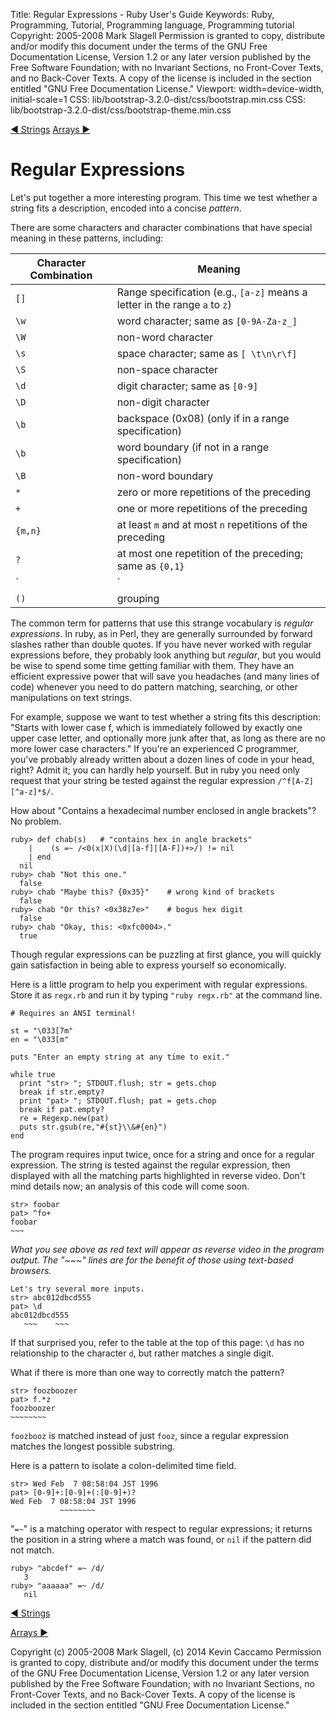 Title: Regular Expressions - Ruby User's Guide
Keywords: Ruby, Programming, Tutorial, Programming language, Programming tutorial
Copyright: 2005-2008 Mark Slagell
           Permission is granted to copy, distribute and/or modify this document under the terms of the GNU Free Documentation License, Version 1.2 or any later version published by the Free Software Foundation; with no Invariant Sections, no Front-Cover Texts, and no Back-Cover Texts.
           A copy of the license is included in the section entitled "GNU Free Documentation License."
Viewport: width=device-width, initial-scale=1
CSS: lib/bootstrap-3.2.0-dist/css/bootstrap.min.css
CSS: lib/bootstrap-3.2.0-dist/css/bootstrap-theme.min.css

<div class="container">
<!-- Previous page -->
<a href="strings.html" class="btn btn-default">&#9668; Strings</a>
<!-- Next page -->
<a href="arrays.html" class="btn btn-default">Arrays &#9658;</a>

Regular Expressions
===================

Let's put together a more interesting program.  This time we
test whether a string fits a description, encoded into a concise
*pattern*.

There are some characters and character combinations that have
special meaning in these patterns, including:

| Character Combination | Meaning |
|---------|------------------------------------------------------------------------------|
| `[]`    | Range specification (e.g., `[a-z]` means a letter in the range `a` to `z`)   |
| `\w`    | word character; same as `[0-9A-Za-z_]`                                       |
| `\W`    | non-word character                                                           |
| `\s`    | space character; same as `[ \t\n\r\f]`                                       |
| `\S`    | non-space character                                                          |
| `\d`    | digit character; same as `[0-9]`                                             |
| `\D`    | non-digit character                                                          |
| `\b`    | backspace (0x08) (only if in a range specification)                          |
| `\b`    | word boundary (if not in a range specification)                              |
| `\B`    | non-word boundary                                                            |
| `*`     | zero or more repetitions of the preceding                                    |
| `+`     | one or more repetitions of the preceding                                     |
| `{m,n}` | at least `m` and at most `n` repetitions of the preceding                    |
| `?`     | at most one repetition of the preceding; same as `{0,1}`                     |
| `|`     | either preceding or next expression may match                                |
| `()`    | grouping                                                                     |

The common term for patterns that use this strange vocabulary is
*regular expressions*.  In ruby, as in Perl, they are generally
surrounded by forward slashes rather than double quotes.  If you have
never worked with regular expressions before, they probably look
anything but *regular*, but you would be wise to spend some time
getting familiar with them.  They have an efficient expressive power
that will save you headaches (and many lines of code) whenever you
need to do pattern matching, searching, or other manipulations on text
strings.

For example, suppose we want to test whether a string fits this
description: "Starts with lower case f, which is immediately followed
by exactly one upper case letter, and optionally more junk after that,
as long as there are no more lower case characters."  If you're an
experienced C programmer, you've probably already written about a
dozen lines of code in your head, right?  Admit it; you can hardly
help yourself.  But in ruby you need only request that your string be
tested against the regular expression `/^f[A-Z][^a-z]*$/`.

How about "Contains a hexadecimal number enclosed in angle
brackets"?  No problem.

    ruby> def chab(s)   # "contains hex in angle brackets"
        |    (s =~ /<0(x|X)(\d|[a-f]|[A-F])+>/) != nil
        | end
      nil
    ruby> chab "Not this one."
      false
    ruby> chab "Maybe this? {0x35}"    # wrong kind of brackets
      false
    ruby> chab "Or this? <0x38z7e>"    # bogus hex digit
      false
    ruby> chab "Okay, this: <0xfc0004>."
      true

Though regular expressions can be puzzling at first glance, you
will quickly gain satisfaction in being able to express yourself so
economically.

Here is a little program to help you experiment with regular
expressions.  Store it as `regx.rb` and run it by
typing `"ruby regx.rb"` at the command line.

    # Requires an ANSI terminal!

    st = "\033[7m"
    en = "\033[m"

    puts "Enter an empty string at any time to exit."

    while true
      print "str> "; STDOUT.flush; str = gets.chop
      break if str.empty?
      print "pat> "; STDOUT.flush; pat = gets.chop
      break if pat.empty?
      re = Regexp.new(pat)
      puts str.gsub(re,"#{st}\\&#{en}")
    end

The program requires input twice, once for a string and once for a
regular expression.  The string is tested against the regular
expression, then displayed with all the matching parts highlighted in
reverse video.  Don't mind details now; an analysis of this code
will come soon.

    str> foobar
    pat> ^fo+
    foobar
    ~~~

*What you see above as red text will appear as reverse video in the
program output.  The "~~~" lines are for the benefit of those using
text-based browsers.*

    Let's try several more inputs.
    str> abc012dbcd555
    pat> \d
    abc012dbcd555
       ~~~    ~~~

If that surprised you, refer to the table at the top of this page:
`\d` has no relationship to the character `d`, but
rather matches a single digit.

What if there is more than one way to correctly match the pattern?

    str> foozboozer
    pat> f.*z
    foozboozer
    ~~~~~~~~

`foozbooz` is matched instead of just `fooz`, since a
regular expression matches the longest possible substring.

Here is a pattern to isolate a colon-delimited time field.

    str> Wed Feb  7 08:58:04 JST 1996
    pat> [0-9]+:[0-9]+(:[0-9]+)?
    Wed Feb  7 08:58:04 JST 1996
               ~~~~~~~~

"`=~`" is a matching operator with respect to regular
expressions; it returns the position in a string where a match was
found, or `nil` if the pattern did not match.

    ruby> "abcdef" =~ /d/
       3
    ruby> "aaaaaa" =~ /d/
       nil

<!-- Previous page -->
<a href="strings.html" class="btn btn-default">&#9668; Strings</a>
<!-- Next page -->
<a href="arrays.html" class="btn btn-default">Arrays &#9658;</a>

Copyright (c) 2005-2008 Mark Slagell, (c) 2014 Kevin Caccamo
Permission is granted to copy, distribute and/or modify this document under the terms of the GNU Free Documentation License, Version 1.2 or any later version published by the Free Software Foundation; with no Invariant Sections, no Front-Cover Texts, and no Back-Cover Texts.
A copy of the license is included in the section entitled "GNU Free Documentation License."

</div>
<script src="lib/jquery-1.11.1.min.js"></script>
<script src="lib/bootstrap-3.2.0-dist/js/bootstrap.min.js"></script>
<script src="kbdnav.js"></script>
